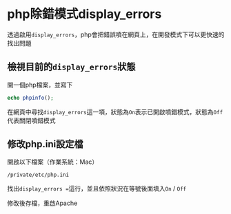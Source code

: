 # php除錯模式display_errors

透過啟用`display_errors`，php會把錯誤噴在網頁上，在開發模式下可以更快速的找出問題

## 檢視目前的`display_errors`狀態

開一個php檔案，並寫下

```php
echo phpinfo();
```

在網頁中尋找`display_errors`這一項，狀態為`On`表示已開啟噴錯模式，狀態為`Off`代表關閉噴錯模式

## 修改php.ini設定檔

開啟以下檔案（作業系統：Mac）

`/private/etc/php.ini`    

找出`display_errors =`這行，並且依照狀況在等號後面填入`On` / `Off`    

修改後存檔，重啟Apache


